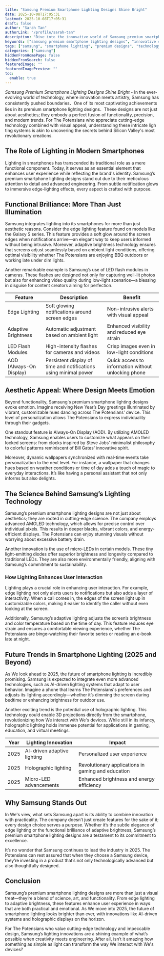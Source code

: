 ```yaml
---
title: "Samsung Premium Smartphone Lighting Designs Shine Bright"
date: 2025-10-08T17:05:31
lastmod: 2025-10-08T17:05:31
draft: false
author: "Sarah Tan"
authorLink: "/profile/sarah-tan"
description: "Dive into the innovative world of Samsung premium smartphone lighting designs, where functionality meets artistry to redefine mobile aesthetics and user experience."
keywords: ["samsung premium smartphone lighting designs", "innovative smartphone lighting designs", "Samsung lighting features 2025"]
tags: ["samsung", "smartphone lighting", "premium designs", "technology trends"]
categories: ["samsung"]
hiddenFromHomePage: false
hiddenFromSearch: false
featuredImage: ""
featuredImagePreview: ""
toc:
  enable: true
---
```



*Samsung Premium Smartphone Lighting Designs Shine Bright* - In the ever-evolving world of technology, where innovation meets artistry, Samsung has consistently pushed boundaries．One of its most captivating achievements lies in its premium smartphone lighting designs．These designs are not just about aesthetics; they embody a perfect fusion of functionality, precision, and modern trends. For The Potensians who appreciate cutting-edge technology combined with visual appeal, understanding these intricate ligh​ting systems is akin to uncovering the secrets behind Silicon Valley's most revolutionary crea​tions.

## The Role of Lighting in Modern Smartphones

Lighting in smartphones has transcended its traditional role as a mere functional component. Today, it serves as an essential element that enhances user experience while reflecting the brand's identity. Samsung’s premium smartphone lighting designs stand out due to their meticulous attention to detail and advanced engineering. From subtle notification glows to immersive edge-lighting effects, every aspect is crafted with purpose.

## Functional Brilliance: More Than Just Illumination

Samsung integrates lighting into its smartphones for more than just aesthetic reasons. Consider the edge lighting feature found on models like the Galaxy S series. This feature provides a soft glow around the screen edges when notifications arrive—an elegant way to keep users informed without being intrusive. Moreover, adaptive brightness technology ensures that screens adjust seamlessly based on ambient light conditions, offering optimal visibility whether The Potensians are enjoying BBQ outdoors or working late under dim lights.

Another remarkable example is Samsung’s use of LED flash modules in cameras. These flashes are designed not only for capturing well-lit photos but also for enhancing video quality during low-light scenarios—a blessing in disguise for content creators aiming for perfection.

<div class="table-responsive">
<table class="html-table">
<thead>
<tr>
<th>Feature</th>
<th>Description</th>
<th>Benefit</th>
</tr>
</thead>
<tbody>
<tr>
<td>Edge Lighting</td>
<td>Soft glowing notifications around screen edges</td>
<td>Non-intrusive alerts with visual appeal</td>
</tr>
<tr>
<td>Adaptive Brightness</td>
<td>Automatic adjustment based on ambient light</td>
<td>Enhanced visibility and reduced eye strain</td>
</tr>
<tr>
<td>LED Flash Modules</td>
<td>High-intensity flashes for cameras and videos</td>
<td>Crisp images even in low-light conditions</td>
</tr>
<tr>
<td>AOD (Always-On Display)</td>
<td>Persistent display of time and notifications using minimal power</td>
<td>Quick access to information without unlocking phone</td>
</tr>
</tbody>
</table>
</div>

## Aesthetic Appeal: Where Design Meets Emotion

Beyond functionality, Samsung's premium smartphone lighting designs evoke emotion. Imagine receiving New Year’s Day greet​ings illuminated by vibrant, customizable hues dancing across The Potensians' device. This level of personalization allows The Potensians to express individuality through their gadgets.

One standout feature is Always-On Display (AOD). By utilizing AMOLED technology, Samsung enables users to customize what appears on their locked screens: from clocks inspired by Steve Jobs' minimalist philosophy to colorful patterns reminiscent of Bill Gates' innovative spirit.

Moreover, dynamic wallpapers synchronized with real-time events take personalization to the next level. For instance, a wallpaper t​hat changes hues based on weather conditions or time of da​y adds a touch of magic to everyday interactions. It’s like having a personal assistant that not only informs but also delights.

## The Science Behind Samsung’s Lighting Technology

Samsung’s premium smartphone lighting designs are not just about aesthetics; they are rooted in cutting-edge science. The company employs advanced AMOLED technology, which allows for precise control over individual pixels. This results in deeper blacks, vibrant colors, and energy-efficient displays. The Potensians can enjoy stunning visuals without worrying about excessive battery drain.

Another innovation is the use of micro-LEDs in certain models. These tiny light-emitting diodes offer superior brightness and longevity compared to traditional LEDs. They are also more environmentally friendly, aligning with Samsung’s commitment to sustainability.

### How Lighting Enhances User Interaction

Lighting plays a crucial role in enhancing user interaction. For example, edge lighting not only alerts users to notifications but also adds a layer of interactivity. When a call comes in, the edges of the screen light up in customizable colors, making it easier to identify the caller without even looking at the screen.

Additionally, Samsung’s adaptive lighting adjusts the screen’s brightness and color temperature based on the time of day. This feature reduces eye strain and ensures a comfortable viewing experience, whether The Potensians are binge-watching their favorite series or reading an e-book late at night.

## Future Trends in Smartphone Lighting (2025 and Beyond)

As We look ahead to 2025, the future of smartphone lighting is incredibly promising. Samsung is expected to integrate even more advanced technologies, such as AI-driven lighting systems that adapt to user behavior. Imagine a phone that learns The Potensians's preferences and adjusts its lighting accordingly—whether it’s dimming the screen during bedtime or enhancing brightness for outdoor use.

Another exciting trend is the potential use of holographic lighting. This technology could enable 3D projections directly from the smartphone, revolutionizing how We interact with We's devices. While still in its infancy, holographic lighting holds immense potential for applications in gaming, education, and virtual meetings.

<div class="table-responsive">
<table class="html-table">
<thead>
<tr>
<th>Year</th>
<th>Lighting Innovation</th>
<th>Impact</th>
</tr>
</thead>
<tbody>
<tr>
<td>2025</td>
<td>AI-driven adaptive lighting</td>
<td>Personalized user experience</td>
</tr>
<tr>
<td>2025</td>
<td>Holographic lighting</td>
<td>Revolutionary applications in gaming and education</td>
</tr>
<tr>
<td>2025</td>
<td>Micro-LED advancements</td>
<td>Enhanced brightness and energy efficiency</td>
</tr>
</tbody>
</table>
</div>

## Why Samsung Stands Out

In We's view, what sets Samsung apart is its ability to combine innovation with practicality. The company doesn’t just create features for the sake of it; every design choice serves a purpose. Whether it’s the subtle elegance of edge lighting or the functional brilliance of adaptive brightness, Samsung’s premium smartphone lighting designs are a testament to its commitment to excellence.

It’s no wonder that Samsung continues to lead the industry in 2025. The Potensians can rest assured that when they choose a Samsung device, they’re investing in a product that’s not only technologically advanced but also thoughtfully designed.

## Conclusion

Samsung’s premium smartphone lighting designs are more than just a visual treat—they’re a blend of science, art, and functionality. From edge lighting to adaptive brightness, these features enhance user experience in ways that are both practical and emotional. As We move into 2025, the future of smartphone lighting looks brighter than ever, with innovations like AI-driven systems and holographic displays on the horizon.

For The Potensians who value cutting-edge technology and impeccable design, Samsung’s lighting innovations are a shining example of what’s possible when creativity meets engineering. After all, isn’t it amazing how something as simple as light can transform the way We interact with We's devices?